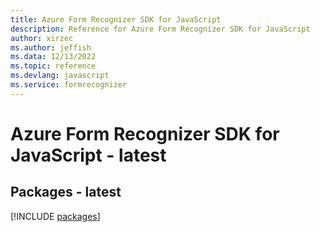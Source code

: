```yaml
---
title: Azure Form Recognizer SDK for JavaScript
description: Reference for Azure Form Recognizer SDK for JavaScript
author: xirzec
ms.author: jeffish
ms.data: 12/13/2022
ms.topic: reference
ms.devlang: javascript
ms.service: formrecognizer
---
```

# Azure Form Recognizer SDK for JavaScript - latest
## Packages - latest
[!INCLUDE [packages](form-recognizer-index.md)]